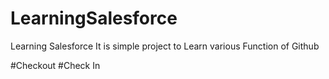 # LearningSalesforce
Learning Salesforce 
It is simple project to Learn various Function of Github

#Checkout
#Check In 
